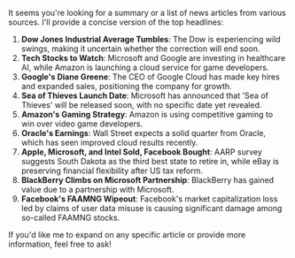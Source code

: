 It seems you're looking for a summary or a list of news articles from various sources. I'll provide a concise version of the top headlines:

1. **Dow Jones Industrial Average Tumbles**: The Dow is experiencing wild swings, making it uncertain whether the correction will end soon.
2. **Tech Stocks to Watch**: Microsoft and Google are investing in healthcare AI, while Amazon is launching a cloud service for game developers.
3. **Google's Diane Greene**: The CEO of Google Cloud has made key hires and expanded sales, positioning the company for growth.
4. **Sea of Thieves Launch Date**: Microsoft has announced that 'Sea of Thieves' will be released soon, with no specific date yet revealed.
5. **Amazon's Gaming Strategy**: Amazon is using competitive gaming to win over video game developers.
6. **Oracle's Earnings**: Wall Street expects a solid quarter from Oracle, which has seen improved cloud results recently.
7. **Apple, Microsoft, and Intel Sold, Facebook Bought**: AARP survey suggests South Dakota as the third best state to retire in, while eBay is preserving financial flexibility after US tax reform.
8. **BlackBerry Climbs on Microsoft Partnership**: BlackBerry has gained value due to a partnership with Microsoft.
9. **Facebook's FAAMNG Wipeout**: Facebook's market capitalization loss led by claims of user data misuse is causing significant damage among so-called FAAMNG stocks.

If you'd like me to expand on any specific article or provide more information, feel free to ask!